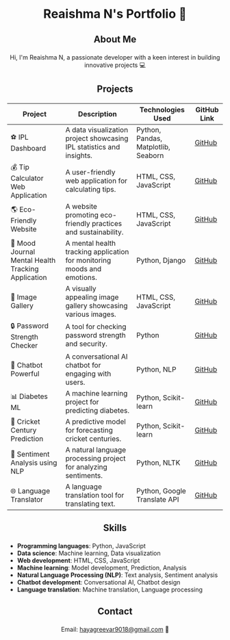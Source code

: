 # <p align="center">Reaishma N's Portfolio 🚀</p>

## <p align="center">About Me</p>
<p align="center">Hi, I'm Reaishma N, a passionate developer with a keen interest in building innovative projects 💻</p>

## <p align="center">Projects</p>
<div align="center">

| **Project** | **Description** | **Technologies Used** | **GitHub Link** |
| --- | --- | --- | --- |
| ⚽️ IPL Dashboard | A data visualization project showcasing IPL statistics and insights. | Python, Pandas, Matplotlib, Seaborn | [GitHub](https://github.com/Reaishma/IPL-Dashboard) |
| 💰 Tip Calculator Web Application | A user-friendly web application for calculating tips. | HTML, CSS, JavaScript | [GitHub](https://github.com/Reaishma/Tip-calculator-) |
| 🌎 Eco-Friendly Website | A website promoting eco-friendly practices and sustainability. | HTML, CSS, JavaScript | [GitHub](https://github.com/Reaishma/Eco-friendly-website-) |
| 🤖 Mood Journal Mental Health Tracking Application | A mental health tracking application for monitoring moods and emotions. | Python, Django | [GitHub](https://github.com/Reaishma/Mood-journal-a-mental-health-tracking-application-) |
| 📸 Image Gallery | A visually appealing image gallery showcasing various images. | HTML, CSS, JavaScript | [GitHub](https://github.com/Reaishma/Image-gallery-) |
| 🔒 Password Strength Checker |  A tool for checking password strength and security. | Python | [GitHub](https://github.com/Reaishma/Password-strength-checker-) |
| 🤔 Chatbot Powerful | A conversational AI chatbot for engaging with users. | Python, NLP | [GitHub](https://github.com/Reaishma/Chatbot-powerful-) |
| 📊 Diabetes ML | A machine learning project for predicting diabetes. | Python, Scikit-learn | [GitHub](https://github.com/Reaishma/DiabetesML-) |
| 🏏 Cricket Century Prediction | A predictive model for forecasting cricket centuries. | Python, Scikit-learn | [GitHub](https://github.com/Reaishma/Cricket-century-prediction-) |
| 💬 Sentiment Analysis using NLP | A natural language processing project for analyzing sentiments. | Python, NLTK | [GitHub](https://github.com/Reaishma/Sentiment-analysis-using-NLP) |
| 🌐 Language Translator | A language translation tool for translating text. | Python, Google Translate API | [GitHub](https://github.com/Reaishma/Language-translator-) |

</div>

## <p align="center">Skills</p>
* **Programming languages**: Python, JavaScript
* **Data science**: Machine learning, Data visualization
* **Web development**: HTML, CSS, JavaScript
* **Machine learning**: Model development, Prediction, Analysis
* **Natural Language Processing (NLP)**: Text analysis, Sentiment analysis
* **Chatbot development**: Conversational AI, Chatbot design
* **Language translation**: Machine translation, Language processing

## <p align="center">Contact</p>
<p align="center">Email: <a href="mailto:hayagreevar9018@gmail.com">hayagreevar9018@gmail.com</a> 📧</p>



